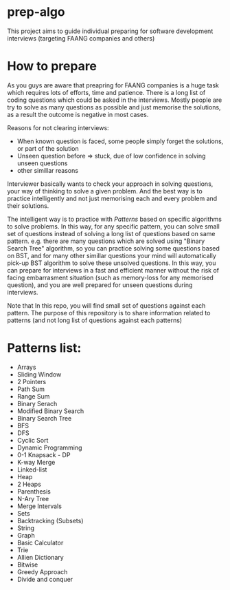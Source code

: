 # prep-algo
This project aims to guide individual preparing for software development interviews (targeting FAANG companies and others)

# How to prepare
As you guys are aware that preapring for FAANG companies is a huge task which requires lots of efforts, time and patience. There is a long list of coding questions which could be asked in the interviews. Mostly people are try to solve as many questions as possible and just memorise the solutions, as a result the outcome is negative in most cases.

Reasons for not clearing interviews:
- When known question is faced, some people simply forget the solutions, or part of the solution 
- Unseen question before => stuck, due of low confidence in solving unseen questions
- other simillar reasons


Interviewer basically wants to check your approach in solving questions, your way of thinking to solve a given problem. And the best way is to practice intelligently and not just memorising each and every problem and their solutions. 

The intelligent way is to practice with *Patterns* based on specific algorithms to solve problems. In this way, for any specific pattern, you can solve small set of questions instead of solving a long list of questions based on same pattern. e.g. there are many questions which are solved using "Binary Search Tree" algorithm, so you can practice solving some questions based on BST, and for many other simillar questions your mind will automatically pick-up BST algorithm to solve these unsolved questions. In this way, you can prepare for interviews in a fast and efficient manner without the risk of facing embarrasment situation (such as memory-loss for any memorised question), and you are well prepared for unseen questions during interviews.

Note that In this repo, you will find small set of questions against each pattern. The purpose of this repository is to share information related to patterns (and not long list of questions against each patterns)

# Patterns list:
- Arrays
- Sliding Window
- 2 Pointers
- Path Sum
- Range Sum
- Binary Serach
- Modified Binary Search
- Binary Search Tree
- BFS
- DFS
- Cyclic Sort
- Dynamic Programming
- 0-1 Knapsack - DP
- K-way Merge
- Linked-list
- Heap
- 2 Heaps
- Parenthesis
- N-Ary Tree
- Merge Intervals
- Sets
- Backtracking (Subsets)
- String
- Graph
- Basic Calculator
- Trie
- Allien Dictionary
- Bitwise
- Greedy Approach
- Divide and conquer




